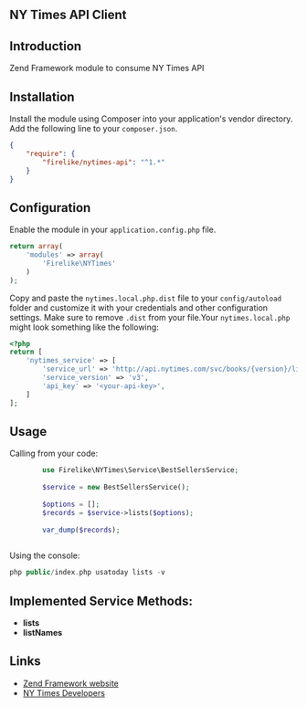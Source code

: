 ## NY Times API Client

## Introduction

Zend Framework module to consume NY Times API

## Installation
Install the module using Composer into your application's vendor directory. Add the following line to your
`composer.json`.

```json
{
    "require": {
        "firelike/nytimes-api": "^1.*"
    }
}
```
## Configuration

Enable the module in your `application.config.php` file.

```php
return array(
    'modules' => array(
        'Firelike\NYTimes'
    )
);
```

Copy and paste the `nytimes.local.php.dist` file to your `config/autoload` folder and customize it with your credentials and
other configuration settings. Make sure to remove `.dist` from your file.Your `nytimes.local.php` might look something like the following:

```php
<?php
return [
    'nytimes_service' => [
        'service_url' => 'http://api.nytimes.com/svc/books/{version}/lists',
        'service_version' => 'v3',
        'api_key' => '<your-api-key>',
    ]
];
```

## Usage

Calling from your code:

```php
        use Firelike\NYTimes\Service\BestSellersService;
        
        $service = new BestSellersService();
        
        $options = [];
        $records = $service->lists($options);
        
        var_dump($records);
        
```

Using the console:

```php
php public/index.php usatoday lists -v
```
## Implemented Service Methods:

* **lists**
* **listNames**



## Links

* [Zend Framework website](http://framework.zend.com)
* [NY Times Developers](https://developer.nytimes.com/)
